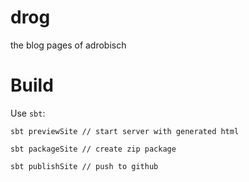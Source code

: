 drog
====

the blog pages of adrobisch

Build
=====

Use `sbt`:

    sbt previewSite // start server with generated html

    sbt packageSite // create zip package

    sbt publishSite // push to github
